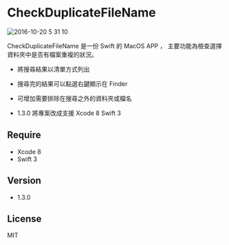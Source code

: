 CheckDuplicateFileName
=========

![2016-10-20 5 31 10](https://cloud.githubusercontent.com/assets/16394562/19554488/6ca84680-96eb-11e6-899b-1bd5dd29f39a.png)

CheckDuplicateFileName 是一份 Swift 的 MacOS APP ，
主要功能為檢查選擇資料夾中是否有檔案重複的狀況。<br />

- 將搜尋結果以清單方式列出
- 搜尋完的結果可以點選右鍵顯示在 Finder
- 可增加需要排除在搜尋之外的資料夾或檔名



- 1.3.0 將專案改成支援 Xcode 8 Swift 3

Require
-----------
- Xcode 8
- Swift 3

Version
-----------
- 1.3.0


License
----

MIT
